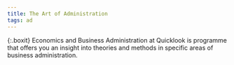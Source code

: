 ```yaml
---
title: The Art of Administration
tags: ad
---
```


{:.boxit}
Economics and Business Administration at Quicklook is programme that offers you an insight into theories and methods in specific areas of business administration.
